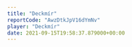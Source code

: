 ```yaml
---
title: "Deckmír"
reportCode: "AwzDtkJpV16dYmNv"
player: "Deckmír"
date: 2021-09-15T19:58:37.879000+00:00
---
```

